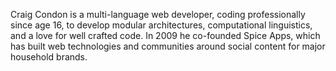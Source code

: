 Craig Condon is a multi-language web developer, coding professionally since age 16, to develop modular architectures, computational linguistics, and a love for well crafted code. In 2009 he co-founded Spice Apps, which has built web technologies and communities around social content for major household brands.